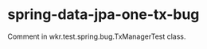 spring-data-jpa-one-tx-bug
==========================

Comment in wkr.test.spring.bug.TxManagerTest class.
